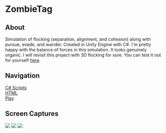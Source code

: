 # ZombieTag
## About
Simulation of flocking (separation, alignment, and cohesion) along with pursue, evade, and wander. 
Created in Unity Engine with C#. I'm pretty happy with the balance of forces in this simulation.
It looks genuinely organic. I will revisit this project with 3D flocking for sure. You can
test it out for yourself [here](http://tuckerburke.com/Retro-Future-Lorenz-Attractor/).
## Navigation 
[C# Scripts](Humans-vs-Zombies/Assets/Scripts/)  
[HTML](index.html)  
[Play](http://tuckerburke.com/Retro-Future-Lorenz-Attractor/)   
## Screen Captures
![](ScreenCaptures/Lorenz1.gif?raw=true)
![](ScreenCaptures/Lorenz2.gif?raw=true)
![](ScreenCaptures/Lorenz3.gif?raw=true)
